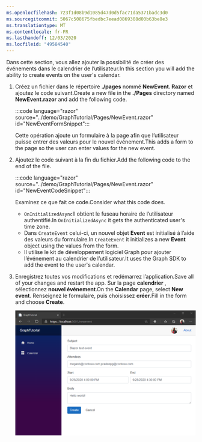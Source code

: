 ```yaml
---
ms.openlocfilehash: 723f1d08b9d1085d47d0d5fac71da5371badc3d0
ms.sourcegitcommit: 5067c508675fbedbc7eead0869308d00b63be8e3
ms.translationtype: MT
ms.contentlocale: fr-FR
ms.lasthandoff: 12/03/2020
ms.locfileid: "49584540"
---
```

<!-- markdownlint-disable MD002 MD041 -->

<span data-ttu-id="8129d-101">Dans cette section, vous allez ajouter la possibilité de créer des événements dans le calendrier de l’utilisateur.</span><span class="sxs-lookup"><span data-stu-id="8129d-101">In this section you will add the ability to create events on the user's calendar.</span></span>

1. <span data-ttu-id="8129d-102">Créez un fichier dans le répertoire **./pages** nommé **NewEvent. Razor** et ajoutez le code suivant.</span><span class="sxs-lookup"><span data-stu-id="8129d-102">Create a new file in the **./Pages** directory named **NewEvent.razor** and add the following code.</span></span>

    :::code language="razor" source="../demo/GraphTutorial/Pages/NewEvent.razor" id="NewEventFormSnippet":::

    <span data-ttu-id="8129d-103">Cette opération ajoute un formulaire à la page afin que l’utilisateur puisse entrer des valeurs pour le nouvel événement.</span><span class="sxs-lookup"><span data-stu-id="8129d-103">This adds a form to the page so the user can enter values for the new event.</span></span>

1. <span data-ttu-id="8129d-104">Ajoutez le code suivant à la fin du fichier.</span><span class="sxs-lookup"><span data-stu-id="8129d-104">Add the following code to the end of the file.</span></span>

    :::code language="razor" source="../demo/GraphTutorial/Pages/NewEvent.razor" id="NewEventCodeSnippet":::

    <span data-ttu-id="8129d-105">Examinez ce que fait ce code.</span><span class="sxs-lookup"><span data-stu-id="8129d-105">Consider what this code does.</span></span>

    - <span data-ttu-id="8129d-106">`OnInitializedAsync`Il obtient le fuseau horaire de l’utilisateur authentifié.</span><span class="sxs-lookup"><span data-stu-id="8129d-106">In `OnInitializedAsync` it gets the authenticated user's time zone.</span></span>
    - <span data-ttu-id="8129d-107">Dans `CreateEvent` celui-ci, un nouvel objet **Event** est initialisé à l’aide des valeurs du formulaire.</span><span class="sxs-lookup"><span data-stu-id="8129d-107">In `CreateEvent` it initializes a new **Event** object using the values from the form.</span></span>
    - <span data-ttu-id="8129d-108">Il utilise le kit de développement logiciel Graph pour ajouter l’événement au calendrier de l’utilisateur.</span><span class="sxs-lookup"><span data-stu-id="8129d-108">It uses the Graph SDK to add the event to the user's calendar.</span></span>

1. <span data-ttu-id="8129d-109">Enregistrez toutes vos modifications et redémarrez l’application.</span><span class="sxs-lookup"><span data-stu-id="8129d-109">Save all of your changes and restart the app.</span></span> <span data-ttu-id="8129d-110">Sur la page **calendrier** , sélectionnez **nouvel événement**.</span><span class="sxs-lookup"><span data-stu-id="8129d-110">On the **Calendar** page, select **New event**.</span></span> <span data-ttu-id="8129d-111">Renseignez le formulaire, puis choisissez **créer**.</span><span class="sxs-lookup"><span data-stu-id="8129d-111">Fill in the form and choose **Create**.</span></span>

    ![Capture d’écran du nouveau formulaire d’événement](images/create-event.png)
